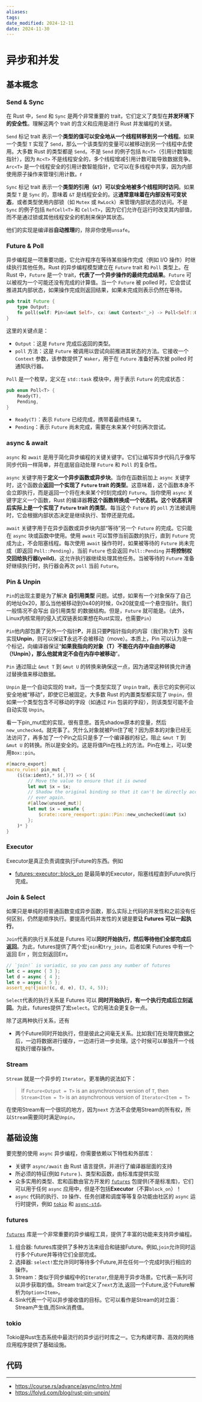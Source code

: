 ```yaml
---
aliases: 
tags: 
date_modified: 2024-12-11
date: 2024-11-30
---
```


# 异步和并发

## 基本概念

### Send & Sync

在 Rust 中，`Send` 和 `Sync` 是两个非常重要的 trait，它们定义了类型在**并发环境下的安全性**。理解这两个 trait 的含义和应用是进行 Rust 并发编程的关键。

`Send` 标记 trait 表示一个**类型的值可以安全地从一个线程转移到另一个线程**。如果一个类型 `T` 实现了 `Send`，那么一个该类型的变量可以被移动到另一个线程中去使用。大多数 Rust 的类型都是 `Send`。不是 `Send` 的例子包括 `Rc<T>`（引用计数智能指针），因为 `Rc<T>` 不是线程安全的，多个线程增减引用计数可能导致数据竞争。`Arc<T>` 是一个线程安全的引用计数智能指针，它可以在多线程中共享，因为内部使用原子操作来管理引用计数。r

`Sync` 标记 trait 表示一个**类型的引用（`&T`）可以安全地被多个线程同时访问**。如果类型 `T` 是 `Sync` 的，意味着 `&T` 是线程安全的。这**通常意味着在内部没有可变状态**，或者类型使用内部锁（如 `Mutex` 或 `RwLock`）来管理内部状态的访问。不是 `Sync` 的例子包括 `RefCell<T>` 和 `Cell<T>`，因为它们允许在运行时改变其内部值，而不是通过锁或其他线程安全的机制来保护其状态。

他们的实现是编译器**自动推理**的，除非你使用`unsafe`。

### Future & Poll

异步编程是一项重要功能，它允许程序在等待某些操作完成（例如 I/O 操作）时继续执行其他任务。Rust 的异步编程模型建立在 `Future` trait 和 `Poll` 类型上。在 Rust 中，`Future` 是一个 trait，**代表了一个异步操作的最终完成结果**。`Future` 可以被视为一个可能还没有完成的计算值。当一个 `Future` 被 polled 时，它会尝试推进其内部状态，如果操作完成则返回结果，如果未完成则表示仍然在等待。

```rust
pub trait Future {
    type Output;
    fn poll(self: Pin<&mut Self>, cx: &mut Context<'_>) -> Poll<Self::Output>;
}
```

这里的关键点是：

- `Output`：这是 `Future` 完成后返回的类型。
- `poll` 方法：这是 `Future` 被调用以尝试向前推进其状态的方法。它接收一个 `Context` 参数，该参数提供了 `Waker`，用于在 `Future` 准备好再次被 polled 时通知执行器。

`Poll` 是一个枚举，定义在 `std::task` 模块中，用于表示 `Future` 的完成状态：

```rust
pub enum Poll<T> {
    Ready(T),
    Pending,
}
```

- `Ready(T)`：表示 `Future` 已经完成，携带着最终结果 `T`。
- `Pending`：表示 `Future` 尚未完成，需要在未来某个时刻再次尝试。

### async & await

`async` 和 `await` 是用于简化异步编程的关键关键字。它们让编写异步代码几乎像写同步代码一样简单，并在底层自动处理 `Future` 和 `Poll` 的复杂性。

`async` 关键字用于**定义一个异步函数或异步块**。当你在函数前加上 `async` 关键字时，这个函数会**返回一个实现了 `Future` trait 的类型**。这意味着，这个函数本身不会立即执行，而是返回一个将在未来某个时刻完成的 `Future`。当你使用 `async` 关键字定义一个函数，Rust 的编译器**将这个函数转换成一个状态机。这个状态机背后实际上是一个实现了 `Future` trait 的类型**。每当这个 `Future` 的 `poll` 方法被调用时，它会根据内部状态决定是继续执行、暂停还是完成。

`await` 关键字用于在异步函数或异步块内部“等待”另一个 `Future` 的完成。它只能在 `async` 块或函数中使用。使用 `await` 可以暂停当前函数的执行，直到 `Future` 完成为止，不会阻塞线程。每次使用 `await` 操作符时，如果被等待的 `Future` 尚未完成（即返回 `Poll::Pending`），当前 `Future` 也会返回 `Poll::Pending` 并**将控制权交回给执行器(yeild)**。这允许执行器继续处理其他任务。当被等待的 `Future` 准备好继续执行时，执行器会再次 `poll` 当前 `Future`。

### Pin & Unpin

`Pin`的出现主要是为了解决 **自引用类型** 问题。试想，如果有一个对象保存了自己的地址0x20，那么当他被移动到0x40的时候，0x20就变成一个悬空指针。我们一般情况不会写出 自引用类型 的数据结构。但是，`Future` 就可能是。（此外，Linux内核常用的侵入式双链表如果想在Rust实现，也需要`Pin`）

`Pin`他内部包裹了另外一个指针**P**，并且只要**P**指针指向的内容（我们称为**T**）没有实现**Unpin**，则可以保证**T**永远不会被移动（move）。本质上，Pin 可以认为是一个标记，向编译器保证“**如果我指向的对象（T）不能在内存中自由的移动（!Unpin），那么他就肯定不会在内存中被移动**”。

`Pin` 通过阻止 `&mut T` 到 `&mut U` 的转换来确保这一点，因为通常这种转换允许通过替换值来移动数据。

`Unpin` 是一个自动实现的 trait，当一个类型实现了 `Unpin` trait，表示它的实例可以安全地被“移动”，即使它已被固定。大多数 Rust 的内置类型都实现了 `Unpin`，但如果一个类型包含不可移动的字段（如通过 `Pin` 包装的字段），则该类型可能不会自动实现 `Unpin`。

看一下pin_mut宏的实现，很有意思。首先shadow原本的变量，然后`new_unchecked`。就完事了。凭什么对象就被Pin住了呢？因为原本的对象已经无法访问了，再多加了一个Pin之后只是多了一个编译器的标记，阻止 `&mut T` 到 `&mut U` 的转换。所以是安全的。这是将值Pin在栈上的方法。Pin在堆上，可以使用`Box::pin`。

```rust
#[macro_export]
macro_rules! pin_mut {
    ($($x:ident),* $(,)?) => { $(
        // Move the value to ensure that it is owned
        let mut $x = $x;
        // Shadow the original binding so that it can't be directly accessed
        // ever again.
        #[allow(unused_mut)]
        let mut $x = unsafe {
            $crate::core_reexport::pin::Pin::new_unchecked(&mut $x)
        };
    )* }
}
```

### Executor

Executor是真正负责调度执行Future的东西。例如

- [futures::executor::block_on](https://docs.rs/futures/latest/futures/executor/fn.block_on.html) 是最简单的Executor，阻塞线程直到Future执行完成。

### Join & Select

如果只是单纯的将普通函数变成异步函数，那么实际上代码的并发性和之前没有任何区别，仍然是顺序执行。要提高代码并发性的关键是要**让 Futures 可以一起执行**。

`Join`代表的执行关系就是 Futures 可以**同时开始执行，然后等待他们全部完成后返回**。为此，futures提供了两个宏`join`和`try_join`，后者如果 Futures 中有一个返回 Err ，则立刻返回Err。

```rust
// `join!` is variadic, so you can pass any number of futures
let c = async { 3 };
let d = async { 4 };
let e = async { 5 };
assert_eq!(join!(c, d, e), (3, 4, 5));
```

`Select`代表的执行关系是 Futures 可以 **同时开始执行，有一个执行完成后立刻返回**。为此，futures提供了宏`select`。它的用法会更复杂一点。

除了这两种执行关系，还有

- 两个Future同时开始执行，但是彼此之间毫无关系。比如我们在处理完数据之后，一边将数据进行缓存，一边进行进一步处理。这个时候可以单独开一个线程执行缓存操作。

### Stream

`Stream` 就是一个异步的 `Iterator`。更准确的说法如下：

> If `Future<Output = T>` is an asynchronous version of `T`, then `Stream<Item = T>` is an asynchronous version of `Iterator<Item = T>`

在使用Stream有一个很坑的地方，因为`next` 方法不会使用Stream的所有权，所以`Stream`需要同时满足`Unpin`，

## 基础设施

要完整的使用 `async` 异步编程，你需要依赖以下特性和外部库：

- 关键字 `async/await` 由 Rust 语言提供，并进行了编译器层面的支持
- 所必须的特征(例如 `Future` )、类型和函数，由标准库提供实现
- 众多实用的类型、宏和函数由官方开发的 [`futures`](https://github.com/rust-lang/futures-rs) 包提供(不是标准库)，它们可以用于任何 `async` 应用中，但是不包括**Executor**（不算`block_on`）！
- `async` 代码的执行、`IO` 操作、任务创建和调度等等复杂功能由社区的 `async` 运行时提供，例如 [`tokio`](https://github.com/tokio-rs/tokio) 和 [`async-std`](https://github.com/async-rs/async-std)。

### futures

[`futures`](https://github.com/rust-lang/futures-rs) 库是一个非常重要的异步编程工具，提供了丰富的功能来支持异步编程。

1. 组合器: futures库提供了多种方法来组合和链接Future。例如,`join`允许同时运行多个Future并等待它们全部完成。
2. 选择器: `select!`宏允许同时等待多个Future,并在任何一个完成时执行相应的操作。
3. Stream：类似于同步编程中的`Iterator`,但是用于异步场景。它代表一系列可以异步获取的值。Stream trait定义了`next`方法,返回一个Future,这个Future解析为`Option<Item>`。
4. Sink代表一个可以异步接收值的目标。它可以看作是Stream的对立面：Stream产生值,而Sink消费值。

### tokio

Tokio是Rust生态系统中最流行的异步运行时库之一。它为构建可靠、高效的网络应用程序提供了基础设施。

## 代码

----

- <https://course.rs/advance/async/intro.html>
- <https://folyd.com/blog/rust-pin-unpin/>
